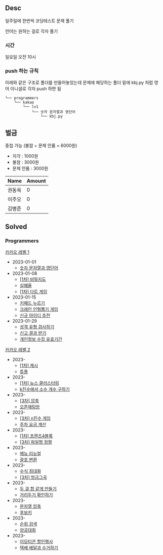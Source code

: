 ## Desc
일주일에 한번씩 코딩테스트 문제 풀기 <br>

언어는 원하는 걸로 각자 풀기

### 시간
일요일 오전 10시

### push 하는 규칙
아래와 같은 구조로 폴더를 만들어놓았는데 문제에 해당하는 폴더 밑에 kbj.py 처럼 영어 이니셜로 각자 push 하면 됨

```text
└── programmers
    └── kakao
        └── lv1
            └── 숫자 문자열과 영단어
                └── kbj.py
```

## 벌금
중첩 가능 (불참 + 문제 안품 = 6000원)
- 지각 : 1000원
- 불참 : 3000원
- 문제 안품 : 3000원

| Name   | Amount |
| ------ | ------ |
| 권동욱 | 0      |
| 이주오 | 0      |
| 김병준 | 0      |


## Solved

### Programmers

[카카오 레벨 1](https://school.programmers.co.kr/learn/challenges?order=acceptance_desc&page=1&languages=python3&partIds=37527%2C31236%2C25448%2C20069%2C17214%2C12286%2C9317%2C22586%2C18498%2C17931&levels=1)
- 2023-01-01
  - [숫자 문자열과 영단어](https://school.programmers.co.kr/learn/courses/30/lessons/81301)
- 2023-01-08
  - [[1차] 비밀지도](https://school.programmers.co.kr/learn/courses/30/lessons/17681)
  - [실패율](https://school.programmers.co.kr/learn/courses/30/lessons/42889)
  - [[1차] 다트 게임](https://school.programmers.co.kr/learn/courses/30/lessons/17682)
- 2023-01-15
  - [키패드 누르기](https://school.programmers.co.kr/learn/courses/30/lessons/67256)
  - [크레인 인형뽑기 게임](https://school.programmers.co.kr/learn/courses/30/lessons/64061)
  - [신규 아이디 추천](https://school.programmers.co.kr/learn/courses/30/lessons/72410)
- 2023-01-29
  - [성격 유형 검사하기](https://school.programmers.co.kr/learn/courses/30/lessons/118666)
  - [신고 결과 받기](https://school.programmers.co.kr/learn/courses/30/lessons/92334)
  - [개인정보 수집 유효기간](https://school.programmers.co.kr/learn/courses/30/lessons/150370)

[카카오 레벨 2](https://school.programmers.co.kr/learn/challenges?order=acceptance_desc&page=1&languages=python3&partIds=37527%2C31236%2C25448%2C20069%2C17214%2C12286%2C9317%2C22586%2C18498%2C17931&levels=2)
- 2023-
  - [[1차] 캐시](https://school.programmers.co.kr/learn/courses/30/lessons/17680)
  - [튜플](https://school.programmers.co.kr/learn/courses/30/lessons/64065)
- 2023-
  - [[1차] 뉴스 클러스터링](https://school.programmers.co.kr/learn/courses/30/lessons/17677)
  - [k진수에서 소수 개수 구하기](https://school.programmers.co.kr/learn/courses/30/lessons/92335)
- 2023-
  - [[3차] 압축](https://school.programmers.co.kr/learn/courses/30/lessons/17684)
  - [오픈채팅방](https://school.programmers.co.kr/learn/courses/30/lessons/42888)
- 2023-
  - [[3차] n진수 게임](https://school.programmers.co.kr/learn/courses/30/lessons/17687)
  - [주차 요금 계산](https://school.programmers.co.kr/learn/courses/30/lessons/92341)
- 2023-
  - [[1차] 프렌즈4블록](https://school.programmers.co.kr/learn/courses/30/lessons/17679)
  - [[3차] 파일명 정렬](https://school.programmers.co.kr/learn/courses/30/lessons/17686)
- 2023-
  - [메뉴 리뉴얼](https://school.programmers.co.kr/learn/courses/30/lessons/72411)
  - [괄호 변환](https://school.programmers.co.kr/learn/courses/30/lessons/60058)
- 2023-
  - [수식 최대화](https://school.programmers.co.kr/learn/courses/30/lessons/67257)
  - [[3차] 방금그곡](https://school.programmers.co.kr/learn/courses/30/lessons/17683)
- 2023-
  - [두 큐 합 같게 만들기](https://school.programmers.co.kr/learn/courses/30/lessons/118667)
  - [거리두기 확인하기](https://school.programmers.co.kr/learn/courses/30/lessons/81302)
- 2023-
  - [문자열 압축](https://school.programmers.co.kr/learn/courses/30/lessons/60057)
  - [후보키](https://school.programmers.co.kr/learn/courses/30/lessons/42890)
- 2023-
  - [순위 검색](https://school.programmers.co.kr/learn/courses/30/lessons/72412)
  - [양궁대회](https://school.programmers.co.kr/learn/courses/30/lessons/92342)
- 2023-
  - [이모티콘 할인행사](https://school.programmers.co.kr/learn/courses/30/lessons/150368)
  - [택배 배달과 수거하기](https://school.programmers.co.kr/learn/courses/30/lessons/150369)
